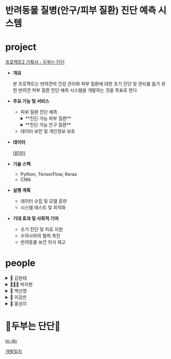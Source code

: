 # 반려동물 질병(안구/피부 질환) 진단 예측 시스템

# project

[프로젝트2 기획서 - 두부는 단단](%E1%84%87%E1%85%A1%E1%86%AB%E1%84%85%E1%85%A7%E1%84%83%E1%85%A9%E1%86%BC%E1%84%86%E1%85%AE%E1%86%AF%20%E1%84%8C%E1%85%B5%E1%86%AF%E1%84%87%E1%85%A7%E1%86%BC(%E1%84%8B%E1%85%A1%E1%86%AB%E1%84%80%E1%85%AE%20%E1%84%91%E1%85%B5%E1%84%87%E1%85%AE%20%E1%84%8C%E1%85%B5%E1%86%AF%E1%84%92%E1%85%AA%E1%86%AB)%20%E1%84%8C%E1%85%B5%E1%86%AB%E1%84%83%E1%85%A1%E1%86%AB%20%E1%84%8B%E1%85%A8%E1%84%8E%E1%85%B3%E1%86%A8%205ff5d3e57e1848eba38bb265ceb57ea3/%E1%84%91%E1%85%B3%E1%84%85%E1%85%A9%E1%84%8C%E1%85%A6%E1%86%A8%E1%84%90%E1%85%B32%20%E1%84%80%E1%85%B5%E1%84%92%E1%85%AC%E1%86%A8%E1%84%89%E1%85%A5%20-%20%E1%84%83%E1%85%AE%E1%84%87%E1%85%AE%E1%84%82%E1%85%B3%E1%86%AB%20%E1%84%83%E1%85%A1%E1%86%AB%E1%84%83%E1%85%A1%E1%86%AB%202149e71f1e014be7af2e3fa76e80b0e1.md)

- **개요**
    
    본 프로젝트는 반려견의 건강 관리와 피부 질환에 대한 조기 진단 및 관리를 돕기 위한 반려견 피부 질환 진단 예측 시스템을 개발하는 것을 목표로 한다.

- **주요 기능 및 서비스**
    - 피부 질환 진단 예측
      <details>
      <summary>**진단 가능 피부 질환**</summary>
      <div markdown="1">
        <ul>
        <li>구진, 플라크</li>
        <li>비듬, 각질, 상피성잔고리</li>
        <li>태선화, 과다색소침착</li>
        <li>농포, 여드름</li>
        <li>미란, 궤양</li>
        <li>결절, 종괴</li>
        </ul>
      </div>
      </details>
      <details>
      <summary>**진단 가능 안구 질환**</summary>
      <div markdown="1">
        <ul>
        <li>안검염</li>
        <li>안검종양</li>
        <li>안검 내반증</li>
        <li>유루증</li>
        <li>색소침착성각막염</li>
        <li>궤양성 각막질환</li>
        <li>핵경화</li>
        <li>결막염</li>
        <li>비궤양성 각막질환</li>
        <li>백내장</li>
        </ul>
      </div>
      </details>
    - 데이터 보안 및 개인정보 보호
- **데이터**
    
    [데이터](%E1%84%87%E1%85%A1%E1%86%AB%E1%84%85%E1%85%A7%E1%84%83%E1%85%A9%E1%86%BC%E1%84%86%E1%85%AE%E1%86%AF%20%E1%84%8C%E1%85%B5%E1%86%AF%E1%84%87%E1%85%A7%E1%86%BC(%E1%84%8B%E1%85%A1%E1%86%AB%E1%84%80%E1%85%AE%20%E1%84%91%E1%85%B5%E1%84%87%E1%85%AE%20%E1%84%8C%E1%85%B5%E1%86%AF%E1%84%92%E1%85%AA%E1%86%AB)%20%E1%84%8C%E1%85%B5%E1%86%AB%E1%84%83%E1%85%A1%E1%86%AB%20%E1%84%8B%E1%85%A8%E1%84%8E%E1%85%B3%E1%86%A8%205ff5d3e57e1848eba38bb265ceb57ea3/%E1%84%83%E1%85%A6%E1%84%8B%E1%85%B5%E1%84%90%E1%85%A5%20be1a5a330f0a4278a7e7774be1c2f55d.md)
    
- **기술 스택**
    - Python, TensorFlow, Keras
    - CNN
- **실행 계획**
    - 데이터 수집 및 모델 훈련
    - 시스템 테스트 및 최적화
- **기대 효과 및 사회적 기여**
    - 조기 진단 및 치료 지원
    - 수의사와의 협력 촉진
    - 반려동물 보건 의식 제고

# people
<details>
<summary>🗿 김원태</summary>
<div markdown="1">
  <ul>
  <li>팀장</li>
  <li>프로젝트 기획</li>
  <li>데이터 수집</li>
  <li>데이터 전처리</li>
  <li>피부질환 데이터 모델링</li>
  </ul>
</div>
</details>

<details>
<summary>🧚🏻‍♀️ 박지현</summary>
<div markdown="1">
  <ul>
  <li>프로젝트 기획</li>
  <li>데이터 수집</li>
  <li>데이터 전처리</li>
  <li>피부질환 데이터 모델링</li>
  </ul>
</div>
</details>

<details>
<summary>🐧 백선영</summary>
<div markdown="1">
  <ul>
  <li>프로젝트 기획</li>
  <li>데이터 수집</li>
  <li>데이터 전처리</li>
  <li>피부질환 데이터 모델링</li>
  </ul>
</div>
</details>

<details>
<summary>🦦 이강은</summary>
<div markdown="1">
  <ul>
  <li>프로젝트 기획</li>
  <li>데이터 수집</li>
  <li>데이터 전처리</li>
  <li>피부질환 데이터 모델링</li>
  </ul>
</div>
</details>

<details>
<summary>🦊 홍성이</summary>
<div markdown="1">
  <ul>
  <li>프로젝트 기획</li>
  <li>데이터 수집</li>
  <li>데이터 전처리</li>
  <li>피부질환 데이터 모델링</li>
  </ul>
</div>
</details>


# 🧊두부는 단단🧊



[to-do](%E1%84%87%E1%85%A1%E1%86%AB%E1%84%85%E1%85%A7%E1%84%83%E1%85%A9%E1%86%BC%E1%84%86%E1%85%AE%E1%86%AF%20%E1%84%8C%E1%85%B5%E1%86%AF%E1%84%87%E1%85%A7%E1%86%BC(%E1%84%8B%E1%85%A1%E1%86%AB%E1%84%80%E1%85%AE%20%E1%84%91%E1%85%B5%E1%84%87%E1%85%AE%20%E1%84%8C%E1%85%B5%E1%86%AF%E1%84%92%E1%85%AA%E1%86%AB)%20%E1%84%8C%E1%85%B5%E1%86%AB%E1%84%83%E1%85%A1%E1%86%AB%20%E1%84%8B%E1%85%A8%E1%84%8E%E1%85%B3%E1%86%A8%205ff5d3e57e1848eba38bb265ceb57ea3/to-do%20cd64f3a5231a44d3a65d57444c68a852.csv)

[개발일지](%E1%84%87%E1%85%A1%E1%86%AB%E1%84%85%E1%85%A7%E1%84%83%E1%85%A9%E1%86%BC%E1%84%86%E1%85%AE%E1%86%AF%20%E1%84%8C%E1%85%B5%E1%86%AF%E1%84%87%E1%85%A7%E1%86%BC(%E1%84%8B%E1%85%A1%E1%86%AB%E1%84%80%E1%85%AE%20%E1%84%91%E1%85%B5%E1%84%87%E1%85%AE%20%E1%84%8C%E1%85%B5%E1%86%AF%E1%84%92%E1%85%AA%E1%86%AB)%20%E1%84%8C%E1%85%B5%E1%86%AB%E1%84%83%E1%85%A1%E1%86%AB%20%E1%84%8B%E1%85%A8%E1%84%8E%E1%85%B3%E1%86%A8%205ff5d3e57e1848eba38bb265ceb57ea3/%E1%84%80%E1%85%A2%E1%84%87%E1%85%A1%E1%86%AF%E1%84%8B%E1%85%B5%E1%86%AF%E1%84%8C%E1%85%B5%200031ea3243154f0a9dc87347ffdefd41.md)

    
